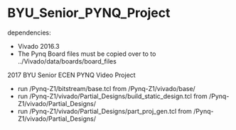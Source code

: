 # BYU_Senior_PYNQ_Project
dependencies:
* Vivado 2016.3
* The Pynq Board files must be copied over to to ../Vivado/data/boards/board_files

2017 BYU Senior ECEN PYNQ Video Project

* run /Pynq-Z1/bitstream/base.tcl from /Pynq-Z1/vivado/base/
* run /Pynq-Z1/vivado/Partial_Designs/build_static_design.tcl from /Pynq-Z1/vivado/Partial_Designs/
* run /Pynq-Z1/vivado/Partial_Designs/part_proj_gen.tcl from /Pynq-Z1/vivado/Partial_Designs/
